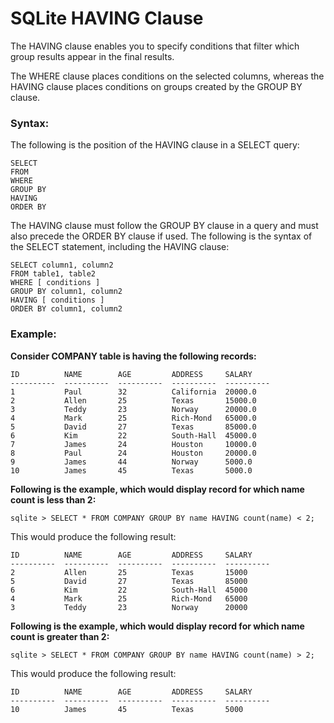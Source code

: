 **SQLite HAVING Clause**
========================

The HAVING clause enables you to specify conditions that filter which group
results appear in the final results.

The WHERE clause places conditions on the selected columns, whereas the HAVING
clause places conditions on groups created by the GROUP BY clause.

### **Syntax:**

The following is the position of the HAVING clause in a SELECT query:

~~~~~~~~~~~~~~~~~~~~~~~~~~~~~~~~~~~~~~~~~~~~~~~~~~~~~~~~~~~~~~~~~~~~~~~~~~~~~~~~
SELECT
FROM
WHERE
GROUP BY
HAVING
ORDER BY
~~~~~~~~~~~~~~~~~~~~~~~~~~~~~~~~~~~~~~~~~~~~~~~~~~~~~~~~~~~~~~~~~~~~~~~~~~~~~~~~

The HAVING clause must follow the GROUP BY clause in a query and must also
precede the ORDER BY clause if used. The following is the syntax of the SELECT
statement, including the HAVING clause:

~~~~~~~~~~~~~~~~~~~~~~~~~~~~~~~~~~~~~~~~~~~~~~~~~~~~~~~~~~~~~~~~~~~~~~~~~~~~~~~~
SELECT column1, column2
FROM table1, table2
WHERE [ conditions ]
GROUP BY column1, column2
HAVING [ conditions ]
ORDER BY column1, column2
~~~~~~~~~~~~~~~~~~~~~~~~~~~~~~~~~~~~~~~~~~~~~~~~~~~~~~~~~~~~~~~~~~~~~~~~~~~~~~~~

### **Example:**

**Consider COMPANY table is having the following records:**

~~~~~~~~~~~~~~~~~~~~~~~~~~~~~~~~~~~~~~~~~~~~~~~~~~~~~~~~~~~~~~~~~~~~~~~~~~~~~~~~
ID          NAME        AGE         ADDRESS     SALARY
----------  ----------  ----------  ----------  ----------
1           Paul        32          California  20000.0
2           Allen       25          Texas       15000.0
3           Teddy       23          Norway      20000.0
4           Mark        25          Rich-Mond   65000.0
5           David       27          Texas       85000.0
6           Kim         22          South-Hall  45000.0
7           James       24          Houston     10000.0
8           Paul        24          Houston     20000.0
9           James       44          Norway      5000.0
10          James       45          Texas       5000.0
~~~~~~~~~~~~~~~~~~~~~~~~~~~~~~~~~~~~~~~~~~~~~~~~~~~~~~~~~~~~~~~~~~~~~~~~~~~~~~~~

**Following is the example, which would display record for which name count is
less than 2:**

~~~~~~~~~~~~~~~~~~~~~~~~~~~~~~~~~~~~~~~~~~~~~~~~~~~~~~~~~~~~~~~~~~~~~~~~~~~~~~~~
sqlite > SELECT * FROM COMPANY GROUP BY name HAVING count(name) < 2;
~~~~~~~~~~~~~~~~~~~~~~~~~~~~~~~~~~~~~~~~~~~~~~~~~~~~~~~~~~~~~~~~~~~~~~~~~~~~~~~~

This would produce the following result:

~~~~~~~~~~~~~~~~~~~~~~~~~~~~~~~~~~~~~~~~~~~~~~~~~~~~~~~~~~~~~~~~~~~~~~~~~~~~~~~~
ID          NAME        AGE         ADDRESS     SALARY
----------  ----------  ----------  ----------  ----------
2           Allen       25          Texas       15000
5           David       27          Texas       85000
6           Kim         22          South-Hall  45000
4           Mark        25          Rich-Mond   65000
3           Teddy       23          Norway      20000
~~~~~~~~~~~~~~~~~~~~~~~~~~~~~~~~~~~~~~~~~~~~~~~~~~~~~~~~~~~~~~~~~~~~~~~~~~~~~~~~

**Following is the example, which would display record for which name count is
greater than 2:**

~~~~~~~~~~~~~~~~~~~~~~~~~~~~~~~~~~~~~~~~~~~~~~~~~~~~~~~~~~~~~~~~~~~~~~~~~~~~~~~~
sqlite > SELECT * FROM COMPANY GROUP BY name HAVING count(name) > 2;
~~~~~~~~~~~~~~~~~~~~~~~~~~~~~~~~~~~~~~~~~~~~~~~~~~~~~~~~~~~~~~~~~~~~~~~~~~~~~~~~

This would produce the following result:

~~~~~~~~~~~~~~~~~~~~~~~~~~~~~~~~~~~~~~~~~~~~~~~~~~~~~~~~~~~~~~~~~~~~~~~~~~~~~~~~
ID          NAME        AGE         ADDRESS     SALARY
----------  ----------  ----------  ----------  ----------
10          James       45          Texas       5000
~~~~~~~~~~~~~~~~~~~~~~~~~~~~~~~~~~~~~~~~~~~~~~~~~~~~~~~~~~~~~~~~~~~~~~~~~~~~~~~~
